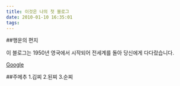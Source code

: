 ```yaml
---
title: 이것은 나의 첫 블로그
date: 2010-01-10 16:35:01
tags:
---
```


##행운의 편지

이 블로그는 1950년 영국에서 시작되어 전세계를  돌아 당신에게 다다랐습니다.

[Google](http://www.google.com)

##주메추
1.김찌
2.된찌
3.순찌
